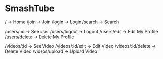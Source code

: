 # SmashTube

/ -> Home
/join -> Join
/login -> Login
/search -> Search

/users/:id -> See user
/users/logout -> Logout
/users/edit -> Edit My Profile
/users/delete -> Delete My Profile

/videos/:id -> See Video
/videos/:id/edit -> Edit Video
/videos/:id/delete -> Delete Video
/videos/upload -> Upload Video
